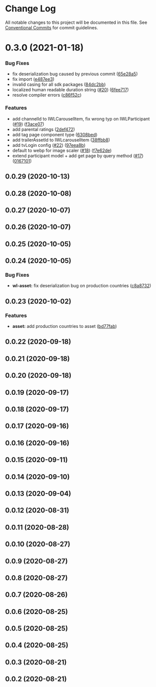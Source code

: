 # Change Log

All notable changes to this project will be documented in this file.
See [Conventional Commits](https://conventionalcommits.org) for commit guidelines.

# 0.3.0 (2021-01-18)


### Bug Fixes

* fix deserialization bug caused by previous commit ([65e28a5](https://github.com/EricssonBroadcastServices/javascript-sdk/commit/65e28a54b69758ab528b2b4783f97a8c51a712ff))
* fix import ([e487ee3](https://github.com/EricssonBroadcastServices/javascript-sdk/commit/e487ee392a906c0e478f5ee73f37dd1ef497656c))
* invalid casing for all sdk packages ([84dc2bb](https://github.com/EricssonBroadcastServices/javascript-sdk/commit/84dc2bb8d65fc326203abd6fcfb666642a186a43))
* localized human readable duration string ([#20](https://github.com/EricssonBroadcastServices/javascript-sdk/issues/20)) ([6fee717](https://github.com/EricssonBroadcastServices/javascript-sdk/commit/6fee7177e3437b1046277582941d605e7c03e887))
* resolve compiler errors ([c86f52c](https://github.com/EricssonBroadcastServices/javascript-sdk/commit/c86f52c863c6a80a80f347586c4ae9bab03e4fd0))


### Features

* add channelId to IWLCarouselItem, fix wrong typ on IWLParticipant ([#19](https://github.com/EricssonBroadcastServices/javascript-sdk/issues/19)) ([f3ace07](https://github.com/EricssonBroadcastServices/javascript-sdk/commit/f3ace0775dc61dd01b890a88c79b75ae4213196a))
* add parental ratings ([2def472](https://github.com/EricssonBroadcastServices/javascript-sdk/commit/2def472134e955fbc571679b43d116548a5440d0))
* add tag page component type ([6308bed](https://github.com/EricssonBroadcastServices/javascript-sdk/commit/6308bed97a1ed922d6884df3412c88f80ef8da52))
* add trailerAssetId to IWLcarouselItem ([38ffbb8](https://github.com/EricssonBroadcastServices/javascript-sdk/commit/38ffbb8b38bdf72c1ed87a88536843dce4cdecf1))
* add tvLogin config ([#22](https://github.com/EricssonBroadcastServices/javascript-sdk/issues/22)) ([97eea8b](https://github.com/EricssonBroadcastServices/javascript-sdk/commit/97eea8b4003dcb119429f539525b18c1521c7243))
* default to webp for image scaler ([#18](https://github.com/EricssonBroadcastServices/javascript-sdk/issues/18)) ([f7e62de](https://github.com/EricssonBroadcastServices/javascript-sdk/commit/f7e62de1ef487a6d722e5d74e51ba122e5d14010))
* extend participant model + add get page by query method ([#17](https://github.com/EricssonBroadcastServices/javascript-sdk/issues/17)) ([0167101](https://github.com/EricssonBroadcastServices/javascript-sdk/commit/016710111fbf59b1ac111d24282f903538f0d3e4))



## 0.0.29 (2020-10-13)



## 0.0.28 (2020-10-08)



## 0.0.27 (2020-10-07)



## 0.0.26 (2020-10-07)



## 0.0.25 (2020-10-05)



## 0.0.24 (2020-10-05)


### Bug Fixes

* **wl-asset:** fix deserialization bug on production countries ([c8a8732](https://github.com/EricssonBroadcastServices/javascript-sdk/commit/c8a8732613f6906943cda8553b346d7e3f70cacf))



## 0.0.23 (2020-10-02)


### Features

* **asset:** add production countries to asset ([bd77fab](https://github.com/EricssonBroadcastServices/javascript-sdk/commit/bd77fab43ccca10714d8436f690d60e233051c00))



## 0.0.22 (2020-09-18)



## 0.0.21 (2020-09-18)



## 0.0.20 (2020-09-18)



## 0.0.19 (2020-09-17)



## 0.0.18 (2020-09-17)



## 0.0.17 (2020-09-16)



## 0.0.16 (2020-09-16)



## 0.0.15 (2020-09-11)



## 0.0.14 (2020-09-10)



## 0.0.13 (2020-09-04)



## 0.0.12 (2020-08-31)



## 0.0.11 (2020-08-28)



## 0.0.10 (2020-08-27)



## 0.0.9 (2020-08-27)



## 0.0.8 (2020-08-27)



## 0.0.7 (2020-08-26)



## 0.0.6 (2020-08-25)



## 0.0.5 (2020-08-25)



## 0.0.4 (2020-08-25)



## 0.0.3 (2020-08-21)



## 0.0.2 (2020-08-21)
